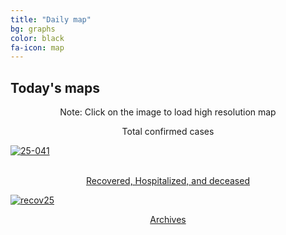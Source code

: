 ```yaml
---
title: "Daily map"
bg: graphs
color: black
fa-icon: map
---
```


## Today's maps
<p style="text-align: center"> Note: Click on the image to load high resolution map</p>
<p style="text-align: center">
<p style="text-align: center"> Total confirmed cases</p>
<a href="https://postimg.cc/JyDxZ68B" target="_blank"><img src="https://i.postimg.cc/JyDxZ68B/25-041.png" alt="25-041"/><br><br>
 <p style="text-align: center"> Recovered, Hospitalized, and deceased</p>
<a href='https://postimg.cc/RWLB8JSg' target='_blank'><img src='https://i.postimg.cc/RWLB8JSg/recov25.png' border='0' alt='recov25'/></a></p>

<p style="text-align: center"><a class="button2" href="https://elseasama.github.io/chcovid19/archives.html">Archives</a></p>

